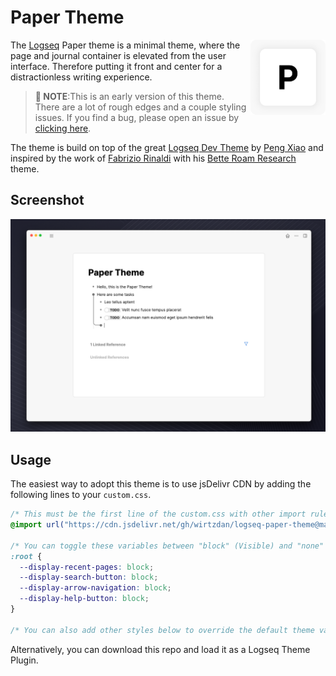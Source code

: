 # Paper Theme

<img src="./logo.png" align="right"
     alt="Size Limit logo by Anton Lovchikov" width="120" height="120">

The [Logseq](https://logseq.com/) Paper theme is a minimal theme, where the page and journal container is elevated from the user interface. Therefore putting it front and center for a distractionless writing experience.

> **🚧 NOTE**:This is an early version of this theme. There are a lot of rough edges and a couple styling issues. If you find a bug, please open an issue by [clicking here](https://github.com/wirtzdan/logseq-paper-theme/issues/new).

The theme is build on top of the great [Logseq Dev Theme](https://github.com/pengx17/logseq-dev-theme) by [Peng Xiao](https://github.com/pengx17) and inspired by the work of [Fabrizio Rinaldi](https://twitter.com/linuz90) with his [Bette Roam Research](https://github.com/linuz90/better-roam-research) theme.

## Screenshot

<img src="./demo.png" />

## Usage

The easiest way to adopt this theme is to use jsDelivr CDN by adding the following lines to your `custom.css`.

```css
/* This must be the first line of the custom.css with other import rules */
@import url("https://cdn.jsdelivr.net/gh/wirtzdan/logseq-paper-theme@master/custom.css");

/* You can toggle these variables between "block" (Visible) and "none" (Hidden) to show or hide different elements of the UI */
:root {
  --display-recent-pages: block;
  --display-search-button: block;
  --display-arrow-navigation: block;
  --display-help-button: block;
}

/* You can also add other styles below to override the default theme values */
```

Alternatively, you can download this repo and load it as a Logseq Theme Plugin.
